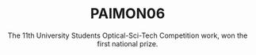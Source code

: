 <h1 align="center" style="font-size: 2em;">PAIMON06</h1>
<p align="center" style="font-size: 1em;">The 11th University Students Optical-Sci-Tech Competition work, won the first national prize.</p>
